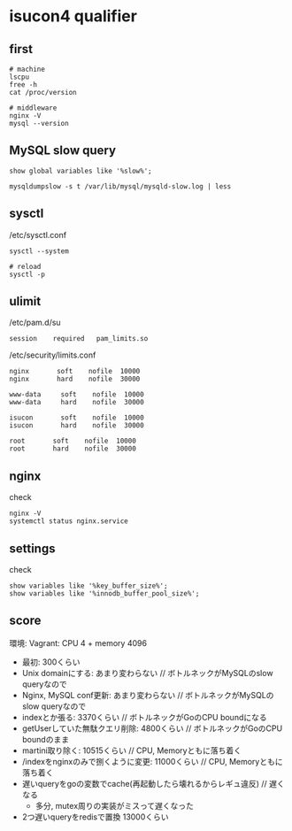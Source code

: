 # isucon4 qualifier

## first

```shell
# machine
lscpu
free -h
cat /proc/version

# middleware
nginx -V
mysql --version
```


## MySQL slow query

```shell
show global variables like '%slow%';

mysqldumpslow -s t /var/lib/mysql/mysqld-slow.log | less
```

## sysctl

/etc/sysctl.conf

```shell
sysctl --system

# reload
sysctl -p
```


## ulimit

/etc/pam.d/su

```
session    required   pam_limits.so
```

/etc/security/limits.conf

```
nginx       soft    nofile  10000
nginx       hard    nofile  30000

www-data     soft    nofile  10000
www-data     hard    nofile  30000

isucon       soft    nofile  10000
isucon       hard    nofile  30000

root       soft    nofile  10000
root       hard    nofile  30000
```


## nginx

check

```
nginx -V
systemctl status nginx.service
```


## settings

check

```
show variables like '%key_buffer_size%';
show variables like '%innodb_buffer_pool_size%';
```


## score

環境: Vagrant: CPU 4 + memory 4096

- 最初: 300くらい
- Unix domainにする: あまり変わらない        // ボトルネックがMySQLのslow queryなので
- Nginx, MySQL conf更新: あまり変わらない    // ボトルネックがMySQLのslow queryなので
- indexとか張る: 3370くらい                 // ボトルネックがGoのCPU boundになる
- getUserしていた無駄クエリ削除: 4800くらい  // ボトルネックがGoのCPU boundのまま
- martini取り除く: 10515くらい              // CPU, Memoryともに落ち着く
- /indexをnginxのみで捌くように変更: 11000くらい     // CPU, Memoryともに落ち着く
- 遅いqueryをgoの変数でcache(再起動したら壊れるからレギュ違反) // 遅くなる
  - 多分, mutex周りの実装がミスって遅くなった
- 2つ遅いqueryをredisで置換 13000くらい
